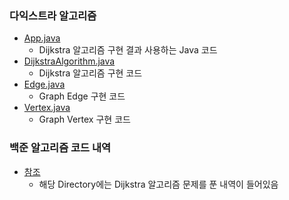 ### 다익스트라 알고리즘
- <a href="https://github.com/hongjw1991/Java-DataStructure-Algorithm-DesignPattern/tree/master/algorithm/problem_solve/shortest_path/dijkstra/App.java">App.java</a>
    - Dijkstra 알고리즘 구현 결과 사용하는 Java 코드
- <a href="https://github.com/hongjw1991/Java-DataStructure-Algorithm-DesignPattern/tree/master/algorithm/problem_solve/shortest_path/dijkstra/DijkstraAlgorithm.java">DijkstraAlgorithm.java</a>
    - Dijkstra 알고리즘 구현 코드
- <a href="https://github.com/hongjw1991/Java-DataStructure-Algorithm-DesignPattern/tree/master/algorithm/problem_solve/shortest_path/dijkstra/Edge.java">Edge.java</a>
    - Graph Edge 구현 코드
- <a href="https://github.com/hongjw1991/Java-DataStructure-Algorithm-DesignPattern/tree/master/algorithm/problem_solve/shortest_path/dijkstra/Vertex.java">Vertex.java</a>
    - Graph Vertex 구현 코드


### 백준 알고리즘 코드 내역
- <a href="https://github.com/hongjw1991/Java-DataStructure-Algorithm-DesignPattern/tree/master/algorithm/problem_solve/dijkstra/baekjoon">참조</a>
    - 해당 Directory에는 Dijkstra 알고리즘 문제를 푼 내역이 들어있음